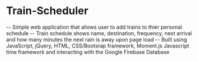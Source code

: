 # Train-Scheduler

-- Simple web application that allows user to add trains to thier personal schedule
-- Train schedule shows name, destination, frequency, next arrival and how many minutes the next rain is away upon page load
-- Built using JavaScript, jQuery, HTML, CSS/Bootsrap framework, Moment.js Javascript time framework and interacting with the Google Firebase Database